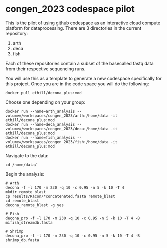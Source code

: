 # congen_2023 codespace pilot

This is the pilot of using github codespace as an interactive cloud compute platform for dataprocessing.
There are 3 directories in the current repository:
1) arth
2) deca
3) fish

Each of these repositories contain a subset of the basecalled fastq data from their respective sequencing runs. 

You will use this as a template to generate a new codespace specifically for this project.
Once you are in the code space you will do the following:
```
docker pull ethill/decona_plus:mod
```

Choose one depending on your group:
```
docker run --name=arth_analysis --volume=/workspaces/congen_2023/arth:/home/data -it ethill/decona_plus:mod
docker run --name=deca_analysis --volume=/workspaces/congen_2023/deca:/home/data -it ethill/decona_plus:mod
docker run --name=fish_analysis --volume=/workspaces/congen_2023/fish:/home/data -it ethill/decona_plus:mod
```

Navigate to the data:
```
cd /home/data/
```

Begin the analysis:
```
# Arth
decona -f -l 170 -m 230 -q 10 -c 0.95 -n 5 -k 10 -T 4
mkdir remote_blast
cp results/Racon/*concatenated.fasta remote_blast
cd remote_blast
decona_remote_blast -g yes

# Fish
decona_pro -f -l 170 -m 230 -q 10 -c 0.95 -n 5 -k 10 -T 4 -B mifish_streamdb.fasta

# Shrimp
decona_pro -f -l 170 -m 230 -q 10 -c 0.95 -n 5 -k 10 -T 4 -B shrimp_db.fasta
```
